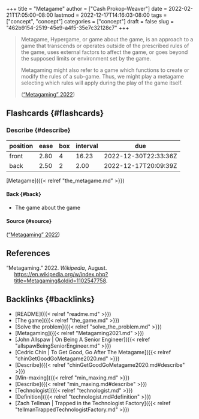 +++
title = "Metagame"
author = ["Cash Prokop-Weaver"]
date = 2022-02-21T17:05:00-08:00
lastmod = 2022-12-17T14:16:03-08:00
tags = ["concept", "concept"]
categories = ["concept"]
draft = false
slug = "462b9154-2519-45e9-a4f5-35e7c32128c7"
+++

> Metagame, Hypergame, or game about the game, is an approach to a game that transcends or operates outside of the prescribed rules of the game, uses external factors to affect the game, or goes beyond the supposed limits or environment set by the game.
>
> Metagaming might also refer to a game which functions to create or modify the rules of a sub-game. Thus, we might play a metagame selecting which rules will apply during the play of the game itself.
>
> (<a href="#citeproc_bib_item_1">“Metagaming” 2022</a>)


## Flashcards {#flashcards}


### Describe {#describe}

| position | ease | box | interval | due                  |
|----------|------|-----|----------|----------------------|
| front    | 2.80 | 4   | 16.23    | 2022-12-30T22:33:36Z |
| back     | 2.50 | 2   | 2.00     | 2022-12-17T20:09:39Z |

[Metagame]({{< relref "the_metagame.md" >}})


#### Back {#back}

-   The game about the game


#### Source {#source}

(<a href="#citeproc_bib_item_1">“Metagaming” 2022</a>)

## References

<style>.csl-entry{text-indent: -1.5em; margin-left: 1.5em;}</style><div class="csl-bib-body">
  <div class="csl-entry"><a id="citeproc_bib_item_1"></a>“Metagaming.” 2022. <i>Wikipedia</i>, August. <a href="https://en.wikipedia.org/w/index.php?title=Metagaming&oldid=1102547758">https://en.wikipedia.org/w/index.php?title=Metagaming&#38;oldid=1102547758</a>.</div>
</div>


## Backlinks {#backlinks}

-   [README]({{< relref "readme.md" >}})
-   [The game]({{< relref "the_game.md" >}})
-   [Solve the problem]({{< relref "solve_the_problem.md" >}})
-   [Metagaming]({{< relref "Metagaming2021.md" >}})
-   [John Allspaw | On Being A Senior Engineer]({{< relref "allspawBeingSeniorEngineer.md" >}})
-   [Cedric Chin | To Get Good, Go After The Metagame]({{< relref "chinGetGoodGoMetagame2020.md" >}})
-   [Describe]({{< relref "chinGetGoodGoMetagame2020.md#describe" >}})
-   [Min-maxing]({{< relref "min_maxing.md" >}})
-   [Describe]({{< relref "min_maxing.md#describe" >}})
-   [Technologist]({{< relref "technologist.md" >}})
-   [Definition]({{< relref "technologist.md#definition" >}})
-   [Zach Tellman | Trapped in the Technologist Factory]({{< relref "tellmanTrappedTechnologistFactory.md" >}})

